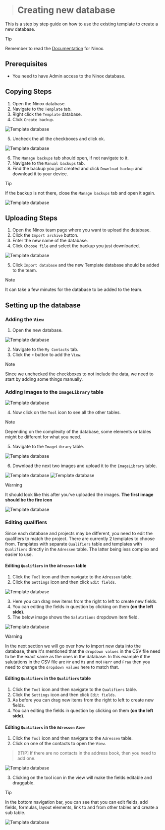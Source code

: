 > # Creating new database

This is a step by step guide on how to use the existing template to create a new database.

> [!TIP]
> Remember to read the [Documentation](https://docs.ninox.com/en/tutorial/introduction) for Ninox.

## Prerequisites

- You need to have Admin access to the Ninox database.

## Copying Steps

1. Open the Ninox database.
2. Navigate to the `Template` tab.
3. RIght click the `Template` database.
4. Click `Create backup`.

![Template database](../../images/template_database.png)

5. Uncheck the all the checkboxes and click ok.

![Template database](../../images/template_database_2.png)

6. The `Manage backups` tab should open, if not navigate to it.
7. Navigate to the `Manual backups` tab.
8. Find the backup you just created and click `Download backup` and download it to your device.

> [!TIP]
> If the backup is not there, close the `Manage backups` tab and open it again.

![Template database](../../images/template_database_3.png)

## Uploading Steps

1. Open the Ninox team page where you want to upload the database.
2. Click the `Import archive` button.
3. Enter the new name of the database.
4. Click `Choose file` and select the backup you just downloaded.

![Template database](../../images/template_database_4.png)

5. Click `Import database` and the new Template database should be added to the team.

> [!NOTE]
> It can take a few minutes for the database to be added to the team.

## Setting up the database

### Adding the `View`

1. Open the new database.

![Template database](../../images/template_database_5.png)

2. Navigate to the `My Contacts` tab.
3. Click the `+` button to add the `View`.

> [!NOTE]
> Since we unchecked the checkboxes to not include the data, we need to start by adding some things manually.

### Adding images to the `ImageLibrary` table

![Template database](../../images/template_database_6.png)

4. Now click on the `Tool` icon to see all the other tables.

> [!NOTE]
> Depending on the complexity of the database, some elements or tables might be different for what you need.

5. Navigate to the `ImageLibrary` table.

![Template database](../../images/template_database_7.png)

6. Download the next two images and upload it to the `ImageLibrary` table.

![Template database](../../images/template_database_8.png)
![Template database](../../images/template_database_9.png)

> [!WARNING]
> It should look like this after you've uploaded the images. **The first image should be the fire icon**

![Template database](../../images/template_database_10.png)

### Editing qualifiers

Since each database and projects may be different, you need to edit the qualifiers to match the project. There are currently 2 templates to choose from. Templates with separate `Qualifiers` table and templates with `Qualifiers` directly in the `Adressen` table. The latter being less complex and easier to use.

#### Editing `Qualifiers` in the `Adressen` table

1. Click the `Tool` icon and then navigate to the `Adressen` table.
2. Click the `Settings` icon and then click `Edit fields`.

![Template database](../../images/template_database_21.png)

3. Here you can drag new items from the right to left to create new fields.
4. You can editing the fields in question by clicking on them **(on the left side)**.
5. The below image shows the `Salutations` dropdown item field.

![Template database](../../images/template_database_22.png)

> [!WARNING]
> In the next section we will go over how to import new data into the database, there it's mentioned that the `dropdown values` in the CSV file need to be the exact same as the ones in the database. In this example if the salutations in the CSV file are `Mr` and `Ms` and not `Herr` and `Frau` then you need to change the `dropdown values` here to match that.

#### Editing `Qualifiers` in the `Qualifiers` table

1. Click the `Tool` icon and then navigate to the `Qualifiers` table.
2. Click the `Settings` icon and then click `Edit fields`.
3. As before you can drag new items from the right to left to create new fields.
4. You can editing the fields in question by clicking on them **(on the left side)**.

#### Editing `Qualifiers` in the `Adressen` `View`

1. Click the `Tool` icon and then navigate to the `Adressen` table.
2. Click on one of the contacts to open the `View`.

> [!TIP] If there are no contacts in the address book, then you need to add one.

![Template database](../../images/template_database_23.png)

3. Clicking on the tool icon in the view will make the fields editable and draggable.

> [!TIP]
> In the bottom navigation bar, you can see that you can edit fields, add fields, formulas, layout elements, link to and from other tables and create a sub table.

![Template database](../../images/template_database_24.png)
